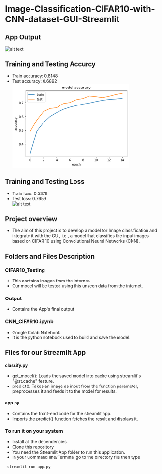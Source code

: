 # Image-Classification-CIFAR10-with-CNN-dataset-GUI-Streamlit

## App Output
![alt text](Output/2173244_CIFAR10_CNN.gif)


## Training and Testing Accurcy
- Train accuracy: 0.8148
- Test accuracy: 0.6892 </br>
![alt text](https://github.com/Jeevan-Thukrul/Image-Classification-CIFAR10-with-CNN-dataset-GUI-Streamlit/blob/master/Output/Accuracy.png)

## Training and Testing Loss
- Train loss: 0.5378
- Test loss: 0.7659 </br>
![alt text](https://github.com/Jeevan-Thukrul/MLII_Lab_2020_21/blob/Jeevan/Image-Classification-CIFAR10-with-CNN-dataset-GUI-Streamlit/Output/Accuracy.png)

## Project overview
- The aim of this project is to develop a model for Image classification and integrate it with the GUI, 
i.e., a model that classifies the input images based on CIFAR 10 using Convolutional Neural Networks (CNN).

## Folders and Files Description


### CIFAR10_Testing
- This contains images from the internet.
- Our model will be tested using this unseen data from the internet.

### Output
- Contains the App's final output 

### CNN_CIFAR10.ipynb
- Google Colab Notebook
- It is the python notebook used to build and save the model.

## Files for our Streamlit App

#### classify.py
- get_model(): Loads the saved model into cache using streamlit's "@st.cache" feature.
- predict(): Takes an image as input from the function parameter, preprocesses it and feeds it to the model for results.

#### app.py
- Contains the front-end code for the streamlit app.
- Imports the predict() function fetches the result and displays it.

### To run it on your system
- Install all the dependencies
- Clone this repository
- You need the Streamlit App folder to run this application.
- In your Command line/Terminal go to the directory file then type
 
```
 streamlit run app.py
```

